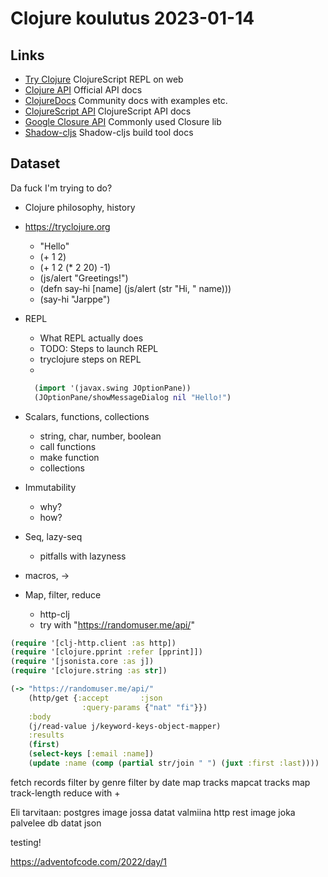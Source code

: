 # Clojure koulutus 2023-01-14

## Links

- [Try Clojure](https://tryclojure.org) ClojureScript REPL on web
- [Clojure API](https://clojure.org/api/api) Official API docs
- [ClojureDocs](https://clojuredocs.org) Community docs with examples etc.
- [ClojureScript API](http://cljs.github.io/api/) ClojureScript API docs
- [Google Closure API](https://google.github.io/closure-library/api/) Commonly used Closure lib
- [Shadow-cljs](https://shadow-cljs.github.io/docs/UsersGuide.html) Shadow-cljs build tool docs

## Dataset

Da fuck I'm trying to do?

- Clojure philosophy, history
- https://tryclojure.org
  - "Hello"
  - (+ 1 2)
  - (+ 1 2 (\* 2 20) -1)
  - (js/alert "Greetings!")
  - (defn say-hi [name] (js/alert (str "Hi, " name)))
  - (say-hi "Jarppe")
- REPL
  - What REPL actually does
  - TODO: Steps to launch REPL
  - tryclojure steps on REPL
  -
  ```clojure
    (import '(javax.swing JOptionPane))
    (JOptionPane/showMessageDialog nil "Hello!")
  ```
- Scalars, functions, collections
  - string, char, number, boolean
  - call functions
  - make function
  - collections
- Immutability
  - why?
  - how?
- Seq, lazy-seq
  - pitfalls with lazyness
- macros, ->
- Map, filter, reduce

  - http-clj
  - try with "https://randomuser.me/api/"

```clojure
(require '[clj-http.client :as http])
(require '[clojure.pprint :refer [pprint]])
(require '[jsonista.core :as j])
(require '[clojure.string :as str])

(-> "https://randomuser.me/api/"
    (http/get {:accept       :json
                :query-params {"nat" "fi"}})
    :body
    (j/read-value j/keyword-keys-object-mapper)
    :results
    (first)
    (select-keys [:email :name])
    (update :name (comp (partial str/join " ") (juxt :first :last))))
```

fetch records
filter by genre
filter by date
map tracks
mapcat tracks
map track-length
reduce with +

Eli tarvitaan:
postgres image jossa datat valmiina
http rest image joka palvelee db datat json

testing!

https://adventofcode.com/2022/day/1
